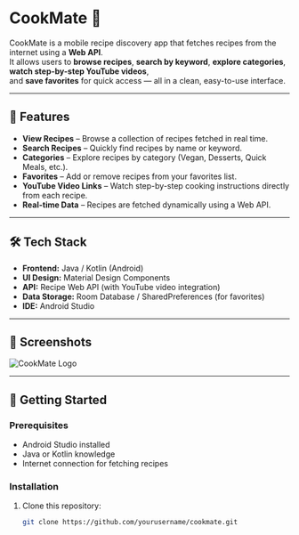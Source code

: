 # CookMate 🍳

CookMate is a mobile recipe discovery app that fetches recipes from the internet using a **Web API**.  
It allows users to **browse recipes**, **search by keyword**, **explore categories**, **watch step-by-step YouTube videos**,  
and **save favorites** for quick access — all in a clean, easy-to-use interface.

---

## 📱 Features

- **View Recipes** – Browse a collection of recipes fetched in real time.
- **Search Recipes** – Quickly find recipes by name or keyword.
- **Categories** – Explore recipes by category (Vegan, Desserts, Quick Meals, etc.).
- **Favorites** – Add or remove recipes from your favorites list.
- **YouTube Video Links** – Watch step-by-step cooking instructions directly from each recipe.
- **Real-time Data** – Recipes are fetched dynamically using a Web API.

---

## 🛠 Tech Stack

- **Frontend:** Java / Kotlin (Android)
- **UI Design:** Material Design Components
- **API:** Recipe Web API (with YouTube video integration)
- **Data Storage:** Room Database / SharedPreferences (for favorites)
- **IDE:** Android Studio

---

## 📸 Screenshots
![CookMate Logo](https://github.com/dorjiyangzom/CookMateApp/blob/feature/homepage/app_image/app1.jpeg)

---

## 🚀 Getting Started

### Prerequisites
- Android Studio installed
- Java or Kotlin knowledge
- Internet connection for fetching recipes

### Installation
1. Clone this repository:
   ```bash
   git clone https://github.com/yourusername/cookmate.git
